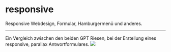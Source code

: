 # responsive
Responsive Webdesign, Formular, Hamburgermenü und anderes.
<hr>
Ein Vergleich zwischen den beiden GPT Riesen, bei der Erstellung eines responsive, parallax Antwortformulares.
<img src=https://test090309a.000webhostapp.com/bilder/upload/formular_responsive_parallax-chatgpt-vs-bingchat.gif>

